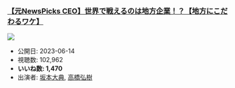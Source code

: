 ### [【元NewsPicks CEO】世界で戦えるのは地方企業！？【地方にこだわるワケ】](https://www.youtube.com/watch?v=1ZxxrvdWaWA)
[![](https://img.youtube.com/vi/1ZxxrvdWaWA/sddefault.jpg)](https://www.youtube.com/watch?v=1ZxxrvdWaWA)
-   公開日: 2023-06-14
-   視聴数: 102,962
-   **いいね数: 1,470**
-   出演者: [坂本大典](/rehacq_fan/people/坂本大典 "wikilink"), [高橋弘樹](/rehacq_fan/people/高橋弘樹 "wikilink")
